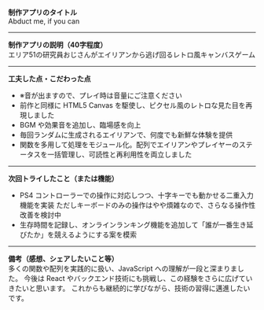 **制作アプリのタイトル**<br>
Abduct me, if you can

---

**制作アプリの説明（40字程度）**<br>
エリア51の研究員おじさんがエイリアンから逃げ回るレトロ風キャンバスゲーム

---

**工夫した点・こだわった点**

* ※音が出ますので、プレイ時は音量にご注意ください
* 前作と同様に HTML5 Canvas を駆使し、ピクセル風のレトロな見た目を再現しました
* BGM や効果音を追加し、臨場感を向上
* 毎回ランダムに生成されるエイリアンで、何度でも新鮮な体験を提供
* 関数を多用して処理をモジュール化。配列でエイリアンやプレイヤーのステータスを一括管理し、可読性と再利用性を両立しました

---

**次回トライしたこと（または機能）**

* PS4 コントローラーでの操作に対応しつつ、十字キーでも動かせる二重入力機能を実装
  ただしキーボードのみの操作はやや煩雑なので、さらなる操作性改善を検討中
* 生存時間を記録し、オンラインランキング機能を追加して「誰が一番生き延びたか」を競えるようにする案を模索

---

**備考（感想、シェアしたいこと等）**<br>
多くの関数や配列を実践的に扱い、JavaScript への理解が一段と深まりました。
今後は React やバックエンド技術にも挑戦し、この経験をさらに広げていきたいと思います。
これからも継続的に学びながら、技術の習得に邁進したいです。
